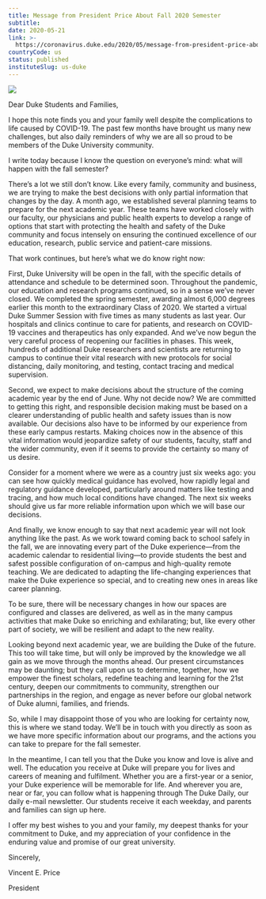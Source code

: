 ```yaml
---
title: Message from President Price About Fall 2020 Semester
subtitle: 
date: 2020-05-21
link: >-
  https://coronavirus.duke.edu/2020/05/message-from-president-price-about-fall-2020-semester/
countryCode: us
status: published
instituteSlug: us-duke
---
```

![](https://coronavirus.duke.edu/wp-content/uploads/2020/03/ms-icon-310x310-1-88x88.png)

Dear Duke Students and Families,

I hope this note finds you and your family well despite the complications to life caused by COVID-19. The past few months have brought us many new challenges, but also daily reminders of why we are all so proud to be members of the Duke University community.

I write today because I know the question on everyone’s mind: what will happen with the fall semester?

There’s a lot we still don’t know. Like every family, community and business, we are trying to make the best decisions with only partial information that changes by the day. A month ago, we established several planning teams to prepare for the next academic year. These teams have worked closely with our faculty, our physicians and public health experts to develop a range of options that start with protecting the health and safety of the Duke community and focus intensely on ensuring the continued excellence of our education, research, public service and patient-care missions.

That work continues, but here’s what we do know right now:

First, Duke University will be open in the fall, with the specific details of attendance and schedule to be determined soon. Throughout the pandemic, our education and research programs continued, so in a sense we’ve never closed. We completed the spring semester, awarding almost 6,000 degrees earlier this month to the extraordinary Class of 2020. We started a virtual Duke Summer Session with five times as many students as last year. Our hospitals and clinics continue to care for patients, and research on COVID-19 vaccines and therapeutics has only expanded. And we’ve now begun the very careful process of reopening our facilities in phases. This week, hundreds of additional Duke researchers and scientists are returning to campus to continue their vital research with new protocols for social distancing, daily monitoring, and testing, contact tracing and medical supervision.

Second, we expect to make decisions about the structure of the coming academic year by the end of June. Why not decide now? We are committed to getting this right, and responsible decision making must be based on a clearer understanding of public health and safety issues than is now available. Our decisions also have to be informed by our experience from these early campus restarts. Making choices now in the absence of this vital information would jeopardize safety of our students, faculty, staff and the wider community, even if it seems to provide the certainty so many of us desire.

Consider for a moment where we were as a country just six weeks ago: you can see how quickly medical guidance has evolved, how rapidly legal and regulatory guidance developed, particularly around matters like testing and tracing, and how much local conditions have changed. The next six weeks should give us far more reliable information upon which we will base our decisions.

And finally, we know enough to say that next academic year will not look anything like the past. As we work toward coming back to school safely in the fall, we are innovating every part of the Duke experience—from the academic calendar to residential living—to provide students the best and safest possible configuration of on-campus and high-quality remote teaching. We are dedicated to adapting the life-changing experiences that make the Duke experience so special, and to creating new ones in areas like career planning.

To be sure, there will be necessary changes in how our spaces are configured and classes are delivered, as well as in the many campus activities that make Duke so enriching and exhilarating; but, like every other part of society, we will be resilient and adapt to the new reality.

Looking beyond next academic year, we are building the Duke of the future. This too will take time, but will only be improved by the knowledge we all gain as we move through the months ahead. Our present circumstances may be daunting; but they call upon us to determine, together, how we empower the finest scholars, redefine teaching and learning for the 21st century, deepen our commitments to community, strengthen our partnerships in the region, and engage as never before our global network of Duke alumni, families, and friends.

So, while I may disappoint those of you who are looking for certainty now, this is where we stand today. We’ll be in touch with you directly as soon as we have more specific information about our programs, and the actions you can take to prepare for the fall semester.

In the meantime, I can tell you that the Duke you know and love is alive and well. The education you receive at Duke will prepare you for lives and careers of meaning and fulfilment. Whether you are a first-year or a senior, your Duke experience will be memorable for life. And wherever you are, near or far, you can follow what is happening through The Duke Daily, our daily e-mail newsletter. Our students receive it each weekday, and parents and families can sign up here.

I offer my best wishes to you and your family, my deepest thanks for your commitment to Duke, and my appreciation of your confidence in the enduring value and promise of our great university.

Sincerely,

Vincent E. Price

President